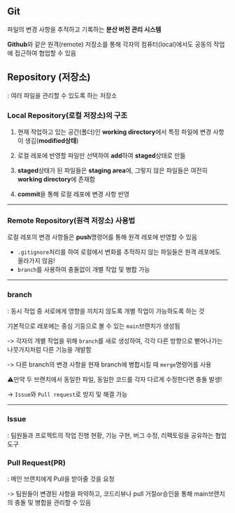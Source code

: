 ## Git
파일의 변경 사항을 추적하고 기록하는 **분산 버전 관리 시스템**

**Github**와 같은 원격(remote) 저장소를 통해 각자의 컴퓨터(local)에서도 공동의 작업에 접근하여 협업할 수 있음

## Repository (저장소)
: 여러 파일을 관리할 수 있도록 하는 저장소

### Local Repository(로컬 저장소)의 구조
1) 현재 작업하고 있는 공간(폴더)인 **working directory**에서 특정 파일에 변경 사항이 생김(**modified상태**) 

2) 로컬 레포에 반영할 파일만 선택하여 **add**하여 **staged**상태로 만듦

3) **staged**상태가 된 파일들은 **staging area**에, 그렇지 않은 파일들은 여전히 **working directory**에 존재함

4) **commit**을 통해 로컬 레포에 변경 사항 반영

---

### Remote Repository(원격 저장소) 사용법
로컬 레포의 변경 사항들은 **push**명령어를 통해 원격 레포에 반영할 수 있음

- `.gitignore`처리를 하여 로컬에서 변화를 추적하지 않는 파일들은 원격 레포에도 올라가지 않음!
- `branch`를 사용하여 충돌없이 개별 작업 및 병합 가능

---

### branch
: 동시 작업 중 서로에게 영향을 끼치지 않도록 개별 작업이 가능하도록 하는 것

기본적으로 레포에는 중심 기둥으로 볼 수 있는 `main`브랜치가 생성됨

-> 각자의 개별 작업을 위해 `branch`를 새로 생성하여, 각각 다른 방향으로 뻗어나가는 나뭇가지처럼 다른 기능을 개발함

-> 다른 branch의 변경 사항을 현재 branch에 병합시킬 때 `merge`명령어를 사용

⚠️만약 두 브랜치에서 동일한 파일, 동일한 코드를 각자 다르게 수정한다면 충돌 발생!

-> `Issue`와 `Pull request`로 방지 및 해결 가능

---

### Issue
: 팀원들과 프로젝트의 작업 진행 현황, 기능 구현, 버그 수정, 리팩토링을 공유하는 협업 도구

### Pull Request(PR)
: 메인 브랜치에게 Pull을 받아줄 것을 요청

-> 팀원들이 변경된 사항을 파악하고, 코드리뷰나 pull 거절or승인을 통해 main브랜치의 충돌 및 병합을 관리할 수 있음